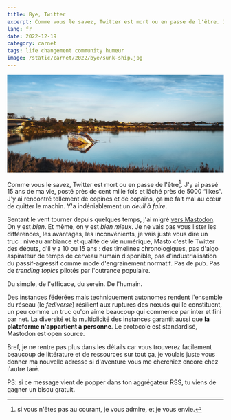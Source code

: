 ```yaml
---
title: Bye, Twitter
excerpt: Comme vous le savez, Twitter est mort ou en passe de l'être. J'y ai passé 15 ans de ma vie, posté près de cent mille fois et lâché près de 5000 “likes”. J'y ai rencontré tellement de copines et de copains, ça me fait mal au cœur de quitter le machin. Y'a indéniablement un deuil à faire.
lang: fr
date: 2022-12-19
category: carnet
tags: life changement community humeur
image: /static/carnet/2022/bye/sunk-ship.jpg
---
```


![Bateau coulé](/static/carnet/2022/bye/sunk-ship.jpg)

Comme vous le savez, Twitter est mort ou en passe de l'être[^1]. J'y ai passé 15 ans de ma vie, posté près de cent mille fois et lâché près de 5000 “likes”. J'y ai rencontré tellement de copines et de copains, ça me fait mal au cœur de quitter le machin. Y'a indéniablement un *deuil à faire*.

Sentant le vent tourner depuis quelques temps, j'ai migré [vers Mastodon](https://mamot.fr/@n1k0). On y est *bien*. Et même, on y est *bien mieux*. Je ne vais pas vous lister les différences, les avantages, les inconvénients, je vais juste vous dire un truc : niveau ambiance et qualité de vie numérique, Masto c'est le Twitter des débuts, d'il y a 10 ou 15 ans : des timelines chronologiques, pas d'algo aspirateur de temps de cerveau humain disponible, pas d'industrialisation du passif-agressif comme mode d'engrainement normatif. Pas de pub. Pas de *trending topics* pilotés par l'outrance populaire.

Du simple, de l'efficace, du serein. De l'humain.

Des instances fédérées mais techniquement autonomes rendent l'ensemble du réseau (le *fediverse*) résilient aux ruptures des nœuds qui le constituent, un peu comme un truc qu'on aime beaucoup qui commence par inter et fini par net. La diversité et la multiplicité des instances garantit aussi que **la plateforme n'appartient à personne**. Le protocole est standardisé, Mastodon est open source.

Bref, je ne rentre pas plus dans les détails car vous trouverez facilement beaucoup de littérature et de ressources sur tout ça, je voulais juste vous donner ma nouvelle adresse si d'aventure vous me cherchiez encore chez l'autre taré.

PS: si ce message vient de popper dans ton aggrégateur RSS, tu viens de gagner un bisou gratuit.

[^1]: si vous n'êtes pas au courant, je vous admire, et je vous envie.

